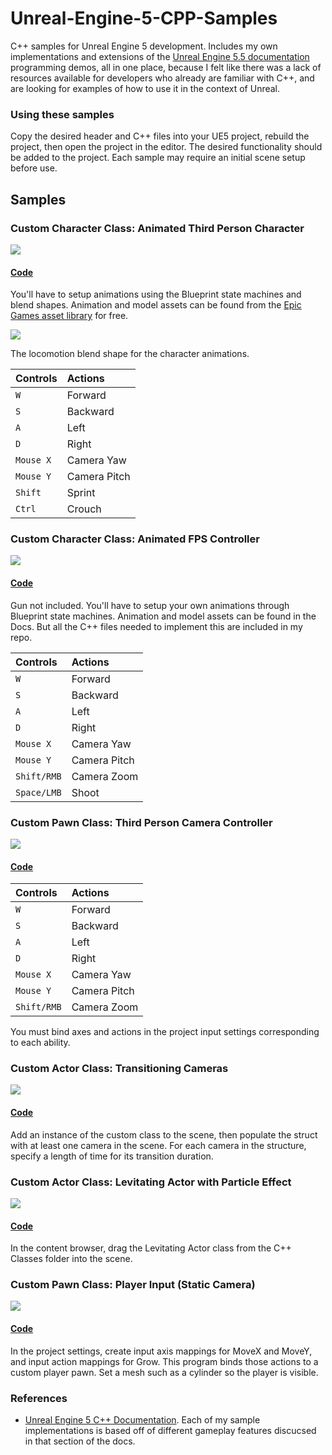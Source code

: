 # Unreal-Engine-5-CPP-Samples
C++ samples for Unreal Engine 5 development. Includes my own implementations and extensions of the <a href="https://dev.epicgames.com/documentation/en-us/unreal-engine/unreal-engine-5-5-documentation">Unreal Engine 5.5 documentation</a> programming demos, all in one place, because I felt like there was a lack of resources available for developers who already are familiar with C++, and are looking for examples of how to use it in the context of Unreal. 

### Using these samples
Copy the desired header and C++ files into your UE5 project, rebuild the project, then open the project in the editor. The desired functionality should be added to the project. Each sample may require an initial scene setup before use.

## Samples

### Custom Character Class: Animated Third Person Character

<img src="screenshots/UE_CharacterAnimation.gif">

#### <a href="#">Code</a>

You'll have to setup animations using the Blueprint state machines and blend shapes. Animation and model assets can be found from the <a href="https://www.fab.com/listings/98ff449d-79db-4f54-9303-75486c4fb9d9">Epic Games asset library</a> for free. 

<img src="screenshots/UE_BlendShapes.gif">

The locomotion blend shape for the character animations.

|Controls|Actions|
|:----|:----|
|`W`| Forward |
|`S`| Backward |
|`A`| Left |
|`D`| Right |
|`Mouse X`| Camera Yaw |
|`Mouse Y`| Camera Pitch|
|`Shift`| Sprint|
|`Ctrl`| Crouch|

### Custom Character Class: Animated FPS Controller

<img src="screenshots/UE_FPSCam.gif">

#### <a href="https://github.com/nicholaswile/Unreal-Engine-5-CPP-Samples/tree/main/fpscontrol">Code</a>

Gun not included. You'll have to setup your own animations through Blueprint state machines. Animation and model assets can be found in the Docs. But all the C++ files needed to implement this are included in my repo. 

|Controls|Actions|
|:----|:----|
|`W`| Forward |
|`S`| Backward |
|`A`| Left |
|`D`| Right |
|`Mouse X`| Camera Yaw |
|`Mouse Y`| Camera Pitch|
|`Shift/RMB`| Camera Zoom|
|`Space/LMB`| Shoot|

### Custom Pawn Class: Third Person Camera Controller

<img src="screenshots/UE_ThirdPersonCam.gif">

#### <a href="https://github.com/nicholaswile/Unreal-Engine-5-CPP-Samples/tree/main/thirdpersoncam">Code</a>

| Controls | Actions |
|:---|:---|
|`W`| Forward |
|`S`| Backward |
|`A`| Left |
|`D`| Right |
|`Mouse X`| Camera Yaw |
|`Mouse Y`| Camera Pitch|
|`Shift/RMB`| Camera Zoom|

You must bind axes and actions in the project input settings corresponding to each ability.

### Custom Actor Class: Transitioning Cameras
<img src="screenshots/UE5_CamControl.gif">

#### <a href="https://github.com/nicholaswile/Unreal-Engine-5-CPP-Samples/tree/main/cameratransitions">Code</a> 

Add an instance of the custom class to the scene, then populate the struct with at least one camera in the scene. For each camera in the structure, specify a length of time for its transition duration.

### Custom Actor Class: Levitating Actor with Particle Effect
<img src="screenshots/UE5_CPP_Levitate.gif">

#### <a href="https://github.com/nicholaswile/Unreal-Engine-5-CPP-Samples/tree/main/levitating">Code</a>

In the content browser, drag the Levitating Actor class from the C++ Classes folder into the scene.

### Custom Pawn Class: Player Input (Static Camera)
<img src="screenshots/UE5_PlayerInput.gif">

#### <a href="https://github.com/nicholaswile/Unreal-Engine-5-CPP-Samples/tree/main/playerinput">Code</a>

In the project settings, create input axis mappings for MoveX and MoveY, and input action mappings for Grow. This program binds those actions to a custom player pawn. Set a mesh such as a cylinder so the player is visible.

### References
* <a href="https://dev.epicgames.com/documentation/en-us/unreal-engine/unreal-engine-cpp-programming-tutorials">Unreal Engine 5 C++ Documentation</a>. Each of my sample implementations is based off of different gameplay features discucsed in that section of the docs.
<!--
Makoto Model:
"Makoto Yuki (Con Arte Lineal)" (https://skfb.ly/prtHQ) by 雨宮レン is licensed under Creative Commons Attribution (http://creativecommons.org/licenses/by/4.0/). DeviantArt: https://www.deviantart.com/ultimatemmd/art/Yuki-Makoto-Persona-3-Reload-MMD-DL-1017926733. Originally dumped by REALMadMax1960: https://x.com/REALMadMax1960.
-->